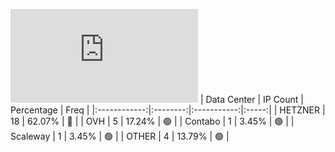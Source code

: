 ![Diagramm](https://github.com/obajay/StateSync-snapshots/blob/main/Projects/Rebus/1/README.md)
| Data Center | IP Count | Percentage | Freq |
|:------------:|:--------:|:-----------:|:-----:|
| HETZNER | 18 | 62.07% | 🔴 |
| OVH | 5 | 17.24% | 🟢 |
| Contabo | 1 | 3.45% | 🟢 |
| Scaleway | 1 | 3.45% | 🟢 |
| OTHER | 4 | 13.79% | 🟢 |